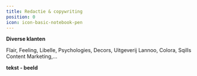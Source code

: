 ```yaml
---
title: Redactie & copywriting
position: 0
icon: icon-basic-notebook-pen
---
```


**Diverse klanten**

Flair, Feeling, Libelle, Psychologies, Decors, Uitgeverij Lannoo, Colora, Sqills Content Marketing,…

**tekst - beeld**